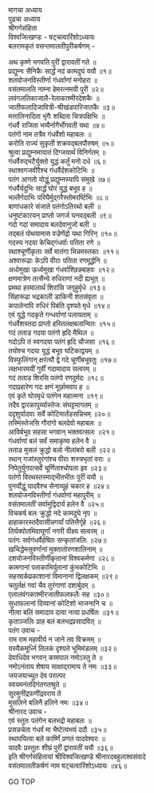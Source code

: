 मागचा अध्याय  
पुढचा अध्याय  
श्रीगर्गसंहिता  
विश्वजित्खण्डः - षट्चत्वारिंशोऽध्यायः  
बलरामकृतं वसन्तमालतीपुरीकर्षणम् -  
  
अथ कृष्णे भगवति पुरीं द्वारावतीं गते ॥  
प्रद्युम्नः सैनिकैः सार्द्धं नदं कामदुघं ययौ ॥१॥  
शतयोजनविस्तीर्णा गंधर्वाणां मनोहरा ॥  
वसंतमालति नाम्ना हेमरत्नमयी पुरी ॥२॥  
लवंगलतिकाजालै-रेलाकाश्मीरदेशकैः ॥  
जातीफलादिजावित्री-श्रीखंडपारिजातकैः ॥३॥  
मत्तालिनादिता भृंगैः शब्दिता चित्रपक्षिभिः ॥  
गंधर्वै राजिता भव्यैर्नागैर्भोगवती यथा ॥४॥  
पतंगो नाम तत्रैव गंधर्वेशो महाबलः ॥  
करोति राज्यं सुकृती शक्रवद्‌बलपौरुषम् ॥५॥  
श्रुत्वा प्रद्युम्नमायातं दिग्जयार्थं विनिर्गतम् ॥  
गंधर्वैरुद्‌भटैर्युक्तो युद्धं कर्तुं मनो दधे ॥६॥  
रथाश्वगजवीरैश्च गंधर्वैर्दशकोटिभिः ॥  
पतंग आगतो योद्धुं प्रद्युम्नस्यापि संमुखे ॥७॥  
गंधर्वैर्यदुभिः सार्द्धं घोरं युद्धं बभूव ह ॥  
भल्लैर्गदाभिः परिघैर्मुद्‌गरैस्तोमरर्ष्टिभिः ॥८॥  
बाणांधकारे संजाते पतंगोऽतिरथो बली ॥  
धनुष्टंकारयन् प्राप्तो जगर्ज घनवद्‌बली ॥९॥  
गदो गदां समादाय बलदेवानुजो बली ॥  
तद्‌बलं पोथयामास वज्रेणेंद्रो यथा गिरिन् ॥१०॥  
गदस्य गदया केचिद्‌गंधर्वाः पतिता रणे ॥  
रथाश्चूर्णीकृताः सर्वे मातंगा भिन्नमस्तकाः ॥११॥  
अश्वारूढाः केऽपि वीराः पतिता रणमूर्द्धनि ॥  
अधोमुखा ऊर्ध्वमुखा गंधर्वाश्छिन्नबाहवः ॥१२॥  
क्षणमात्रेण तत्सैन्ये रुधिराणां नदी ह्यभूत् ॥  
प्रमथा हरमालार्थं शिरांसि जगृहुर्मृधे ॥१३॥  
सिंहारूढा भद्रकाली डाकिनी शतसंवृता ॥  
कपालेनापि रुधिरं पिबंति दृश्यते मृधे ॥१४॥  
एवं युद्धे गदकृते गन्धर्वाणां पलायताम् ॥  
गंधर्वेशस्तदा प्राप्तो हस्तिलक्षबलान्वितः ॥१५॥  
गदं तताड गदया पतंगो हृदि मैथिल ॥  
गदोऽपि तं स्वगदया पतंगं हृदि चौजसा ॥१६॥  
तयोश्च गदया युद्धं बभूव घटिकाद्वयम् ॥  
विस्फुलिंगान् क्षरंत्यौ द्वे गदे चूर्णीबभूवतुः ॥१७॥  
लक्षभारमयीं गुर्वीं गदामादाय सत्वरम् ॥  
गदं तताड शिरसि पतंगो रणदुर्मदः ॥१८॥  
गदाप्रहारेण गदः क्षणं मूर्छामवाप ह ॥  
एवं कृते घोरमृधे पतंगेन महात्मना ॥१९॥  
तदैव द्वारकापुर्य्यास्तेजः संघट्टमागतम् ॥  
ददृशुर्यादवाः सर्वे कोटिमार्तंडसन्निभम् ॥२०॥  
तस्मिंस्तेजसि गौरांगो बलदेवो महाबलः ॥  
आविर्बभूव सहसा भगवान् भक्तवत्सलः ॥२१॥  
गंधर्वाणां बलं सर्वं समाकृष्य हलेन वै ॥  
तताड मुसलं क्रुद्धो बलो नीलांबरो बली ॥२२॥  
रथान् गजांस्तुरंगांश्च वीराः शस्त्रभृतां वराः ॥  
निपेतुर्युगपत्सर्वे चूर्णिताश्चोपला इव ॥२३॥  
पतंगो विरथस्तस्माद्‌भीतभीतः पुरीं ययौ ॥  
पुनर्योद्धुं यादवैश्च सेनाव्यूहं चकार ह ॥२४॥  
शतयोजनविस्तीर्णां गंधर्वाणां महापुरीम् ॥  
वसंतमालतीं सर्वामुद्विदार्य हलेन वै ॥२५॥  
विचकर्ष बलः क्रुद्धो नदे कामदुघे नृप ॥  
हाहाकारस्तदैवासीन्नगर्यां पतित्तैर्गृहे ॥२६॥  
तिर्यक्पोतमिवाघूर्णां नगरी वीक्ष्य सत्वरम् ॥  
पतंगः सर्वगंधर्वैर्हषितः सन्कृतांजलिः ॥२७॥  
खचिद्धेमसुवर्णानां मुक्तातोरणशालिनाम् ॥  
दशयोजनविस्तीर्णीकृतानां विश्वकर्मणा ॥२८॥  
कामगानां पताकाभिर्युतानां कुंभकोटिभिः ॥  
सहस्रार्कप्रकाशानां विमानानां द्विलक्षकम् ॥२९॥  
चतुर्लक्षं गवां चैव तुरंगाणां दशार्बुदम् ॥  
एलालवंगकाश्मीरजातीफलफलैः सह ॥३०॥  
सुधाफलानां दिव्यानां कोटिशो भाजनानि च ॥  
नीत्वा बलिं समादाय दत्वा नत्वा प्रधर्षितः ॥३१॥  
कृताञ्जलिः प्राह बलं बलभद्रप्रसादवित् ॥  
पतंग उवाच -  
राम राम महावीर्य न जाने तव विक्रमम् ॥  
यस्यैकमूर्ध्नि तिलकं दृश्यते भूमिमंडलम् ॥३२॥  
देवाधिदेव भगवन् कामपाल नमोऽस्तु ते ॥  
नमोऽनंताय शेषाय साक्षाद्‌रामाय ते नमः ॥३३॥  
जयजयाच्युत देव परात्पर  
     स्वयमनंतदिगंतगतश्रुते ॥  
सुरमुनींद्रफणींद्रवराय ते  
     मुसलिने बलिनै हलिने नमः ॥३४॥  
श्रीनारद उवाच -  
एवं स्तुतः पतंगेन बलभद्रो महाबलः ॥  
प्रसन्नचेता गंधर्वं मा भैष्टेत्यभयं ददौ ॥३५॥  
स्थापयित्वा बले कार्ष्णिं प्रणतं यादवेश्वरः ॥  
यादवैः प्रस्तुतः शीघ्रं पुरीं द्वारावतीं ययौ ॥३६॥  
इति श्रीगर्गसंहितायां श्रीविश्वजित्खण्डे श्रीनारदबहुलाश्वसंवादे  
वसंतमालतीकर्षणं नाम षट्चत्वारिंशोऽध्यायः ॥४६॥  
  
GO TOP
